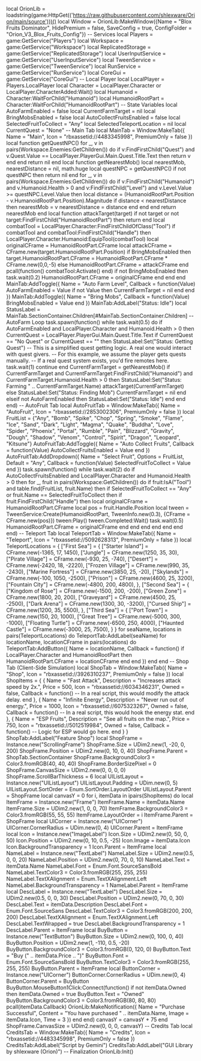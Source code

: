 local OrionLib = loadstring(game:HttpGet(('https://raw.githubusercontent.com/shlexware/Orion/main/source')))() local Window = OrionLib:MakeWindow({Name = "Blox Fruits Dominator", HidePremium = false, SaveConfig = true, ConfigFolder = "Orion_V3_Blox_Fruits_Config"}) -- Services local Players = game:GetService("Players") local Workspace = game:GetService("Workspace") local ReplicatedStorage = game:GetService("ReplicatedStorage") local UserInputService = game:GetService("UserInputService") local TweenService = game:GetService("TweenService") local RunService = game:GetService("RunService") local CoreGui = game:GetService("CoreGui") -- Local Player local LocalPlayer = Players.LocalPlayer local Character = LocalPlayer.Character or LocalPlayer.CharacterAdded:Wait() local Humanoid = Character:WaitForChild("Humanoid") local HumanoidRootPart = Character:WaitForChild("HumanoidRootPart") -- State Variables local AutoFarmEnabled = false local CurrentFarmTarget = nil local BringMobsEnabled = false local AutoCollectFruitsEnabled = false local SelectedFruitToCollect = "Any" local SelectedTeleportLocation = nil local CurrentQuest = "None" -- Main Tab local MainTab = Window:MakeTab({ 	Name = "Main", 	Icon = "rbxassetid://4483345998", 	PremiumOnly = false }) local function getQuestNPC() for _, v in pairs(Workspace.Enemies:GetChildren()) do if v:FindFirstChild("Quest") and v.Quest.Value == LocalPlayer.PlayerGui.Main.Quest.Title.Text then return v end end return nil end local function getNearestMob() local nearestMob, nearestDistance = nil, math.huge local questNPC = getQuestNPC() if not questNPC then return nil end for _, v in pairs(Workspace.Enemies:GetChildren()) do if v:FindFirstChild("Humanoid") and v.Humanoid.Health > 0 and v:FindFirstChild("Level") and v.Level.Value >= questNPC.Level.Value then local distance = (HumanoidRootPart.Position - v.HumanoidRootPart.Position).Magnitude if distance < nearestDistance then nearestMob = v nearestDistance = distance end end end return nearestMob end local function attackTarget(target) if not target or not target:FindFirstChild("HumanoidRootPart") then return end local combatTool = LocalPlayer.Character:FindFirstChildOfClass("Tool") if combatTool and combatTool:FindFirstChild("Handle") then LocalPlayer.Character.Humanoid:EquipTool(combatTool) local originalCFrame = HumanoidRootPart.CFrame local attackCFrame = CFrame.new(target.HumanoidRootPart.Position) if BringMobsEnabled then target.HumanoidRootPart.CFrame = HumanoidRootPart.CFrame * CFrame.new(0,0,-5) else HumanoidRootPart.CFrame = attackCFrame end pcall(function() combatTool:Activate() end) if not BringMobsEnabled then task.wait(0.2) HumanoidRootPart.CFrame = originalCFrame end end end MainTab:AddToggle({ 	Name = "Auto Farm Level", 	Callback = function(Value) 		AutoFarmEnabled = Value if not Value then CurrentFarmTarget = nil end 	end }) MainTab:AddToggle({ Name = "Bring Mobs", Callback = function(Value) BringMobsEnabled = Value end }) MainTab:AddLabel("Status: Idle") local StatusLabel = MainTab.SectionContainer.Children[#MainTab.SectionContainer.Children] -- AutoFarm Loop task.spawn(function() while task.wait(0.5) do if AutoFarmEnabled and LocalPlayer.Character and Humanoid.Health > 0 then CurrentQuest = LocalPlayer.PlayerGui.Main.Quest.Title.Text if CurrentQuest == "No Quest" or CurrentQuest == "" then StatusLabel:Set("Status: Getting Quest") -- This is a simplified quest getting logic. A real one would interact with quest givers. -- For this example, we assume the player gets quests manually. -- If a real quest system exists, you'd fire remotes here. task.wait(1) continue end CurrentFarmTarget = getNearestMob() if CurrentFarmTarget and CurrentFarmTarget:FindFirstChild("Humanoid") and CurrentFarmTarget.Humanoid.Health > 0 then StatusLabel:Set("Status: Farming " .. CurrentFarmTarget.Name) attackTarget(CurrentFarmTarget) else StatusLabel:Set("Status: Finding Mob") CurrentFarmTarget = nil end elseif not AutoFarmEnabled then StatusLabel:Set("Status: Idle") end end end) -- AutoFruit Tab local AutoFruitTab = Window:MakeTab({ 	Name = "AutoFruit", 	Icon = "rbxassetid://2853002306", 	PremiumOnly = false }) local FruitList = {"Any", "Bomb", "Spike", "Chop", "Spring", "Smoke", "Flame", "Ice", "Sand", "Dark", "Light", "Magma", "Quake", "Buddha", "Love", "Spider", "Phoenix", "Portal", "Rumble", "Pain", "Blizzard", "Gravity", "Dough", "Shadow", "Venom", "Control", "Spirit", "Dragon", "Leopard", "Kitsune"} AutoFruitTab:AddToggle({ Name = "Auto Collect Fruits", Callback = function(Value) AutoCollectFruitsEnabled = Value end }) AutoFruitTab:AddDropdown({ Name = "Select Fruit", Options = FruitList, Default = "Any", Callback = function(Value) SelectedFruitToCollect = Value end }) task.spawn(function() while task.wait(2) do if AutoCollectFruitsEnabled and LocalPlayer.Character and Humanoid.Health > 0 then for _, fruit in pairs(Workspace:GetChildren()) do if fruit:IsA("Tool") and table.find(FruitList, fruit.Name) then if SelectedFruitToCollect == "Any" or fruit.Name == SelectedFruitToCollect then if fruit:FindFirstChild("Handle") then local originalCFrame = HumanoidRootPart.CFrame local pos = fruit.Handle.Position local tween = TweenService:Create(HumanoidRootPart, TweenInfo.new(0.3), {CFrame = CFrame.new(pos)}) tween:Play() tween.Completed:Wait() task.wait(0.5) HumanoidRootPart.CFrame = originalCFrame end end end end end end end) -- Teleport Tab local TeleportTab = Window:MakeTab({ 	Name = "Teleport", 	Icon = "rbxassetid://5092628313", 	PremiumOnly = false }) local TeleportLocations = { ["First Sea"] = { ["Starter Island"] = CFrame.new(-1365, 17, 1450), ["Jungle"] = CFrame.new(1250, 35, 30), ["Pirate Village"] = CFrame.new(-930, 25, -740), ["Desert"] = CFrame.new(-2420, 18, -2220), ["Frozen Village"] = CFrame.new(990, 35, -2430), ["Marine Fortress"] = CFrame.new(3850, 25, -20), ["Skylands"] = CFrame.new(-100, 1050, -2500), ["Prison"] = CFrame.new(4600, 25, 3200), ["Fountain City"] = CFrame.new(-4800, 200, 4800), }, ["Second Sea"] = { ["Kingdom of Rose"] = CFrame.new(-1500, 200, -200), ["Green Zone"] = CFrame.new(1800, 20, 200), ["Graveyard"] = CFrame.new(4500, 25, -2500), ["Dark Arena"] = CFrame.new(1300, 30, -3200), ["Cursed Ship"] = CFrame.new(1200, 35, 5500), }, ["Third Sea"] = { ["Port Town"] = CFrame.new(150, 20, 1000), ["Great Tree"] = CFrame.new(-5000, 300, -1000), ["Floating Turtle"] = CFrame.new(-6500, 250, 4000), ["Haunted Castle"] = CFrame.new(-3000, 25, 7500), } } for seaName, locations in pairs(TeleportLocations) do TeleportTab:AddLabel(seaName) for locationName, locationCFrame in pairs(locations) do TeleportTab:AddButton({ Name = locationName, Callback = function() if LocalPlayer.Character and HumanoidRootPart then HumanoidRootPart.CFrame = locationCFrame end end }) end end -- Shop Tab (Client-Side Simulation) local ShopTab = Window:MakeTab({ Name = "Shop", Icon = "rbxassetid://3926310237", PremiumOnly = false }) local ShopItems = { { Name = "Fast Attack", Description = "Increases attack speed by 2x.", Price = 500, Icon = "rbxassetid://6034346231", Owned = false, Callback = function() -- In a real script, this would modify the attack delay. end }, { Name = "Infinite Energy", Description = "Never run out of energy.", Price = 1000, Icon = "rbxassetid://6075323267", Owned = false, Callback = function() -- In a real script, this would hook the energy stat. end }, { Name = "ESP Fruits", Description = "See all fruits on the map.", Price = 750, Icon = "rbxassetid://5012519984", Owned = false, Callback = function() -- Logic for ESP would go here. end } } ShopTab:AddLabel("Feature Shop") local ShopFrame = Instance.new("ScrollingFrame") ShopFrame.Size = UDim2.new(1, -20, 0, 200) ShopFrame.Position = UDim2.new(0, 10, 0, 40) ShopFrame.Parent = ShopTab.SectionContainer ShopFrame.BackgroundColor3 = Color3.fromRGB(40, 40, 40) ShopFrame.BorderSizePixel = 0 ShopFrame.CanvasSize = UDim2.new(0, 0, 0, 0) ShopFrame.ScrollBarThickness = 6 local UIListLayout = Instance.new("UIListLayout") UIListLayout.Padding = UDim.new(0, 5) UIListLayout.SortOrder = Enum.SortOrder.LayoutOrder UIListLayout.Parent = ShopFrame local canvasY = 0 for i, itemData in ipairs(ShopItems) do local ItemFrame = Instance.new("Frame") ItemFrame.Name = itemData.Name ItemFrame.Size = UDim2.new(1, 0, 0, 70) ItemFrame.BackgroundColor3 = Color3.fromRGB(55, 55, 55) ItemFrame.LayoutOrder = i ItemFrame.Parent = ShopFrame local UICorner = Instance.new("UICorner") UICorner.CornerRadius = UDim.new(0, 4) UICorner.Parent = ItemFrame local Icon = Instance.new("ImageLabel") Icon.Size = UDim2.new(0, 50, 0, 50) Icon.Position = UDim2.new(0, 10, 0.5, -25) Icon.Image = itemData.Icon Icon.BackgroundTransparency = 1 Icon.Parent = ItemFrame local NameLabel = Instance.new("TextLabel") NameLabel.Size = UDim2.new(0.5, 0, 0, 20) NameLabel.Position = UDim2.new(0, 70, 0, 10) NameLabel.Text = itemData.Name NameLabel.Font = Enum.Font.SourceSansBold NameLabel.TextColor3 = Color3.fromRGB(255, 255, 255) NameLabel.TextXAlignment = Enum.TextXAlignment.Left NameLabel.BackgroundTransparency = 1 NameLabel.Parent = ItemFrame local DescLabel = Instance.new("TextLabel") DescLabel.Size = UDim2.new(0.5, 0, 0, 30) DescLabel.Position = UDim2.new(0, 70, 0, 30) DescLabel.Text = itemData.Description DescLabel.Font = Enum.Font.SourceSans DescLabel.TextColor3 = Color3.fromRGB(200, 200, 200) DescLabel.TextXAlignment = Enum.TextXAlignment.Left DescLabel.TextWrapped = true DescLabel.BackgroundTransparency = 1 DescLabel.Parent = ItemFrame local BuyButton = Instance.new("TextButton") BuyButton.Size = UDim2.new(0, 100, 0, 40) BuyButton.Position = UDim2.new(1, -110, 0.5, -20) BuyButton.BackgroundColor3 = Color3.fromRGB(0, 120, 0) BuyButton.Text = "Buy (" .. itemData.Price .. ")" BuyButton.Font = Enum.Font.SourceSansBold BuyButton.TextColor3 = Color3.fromRGB(255, 255, 255) BuyButton.Parent = ItemFrame local ButtonCorner = Instance.new("UICorner") ButtonCorner.CornerRadius = UDim.new(0, 4) ButtonCorner.Parent = BuyButton BuyButton.MouseButton1Click:Connect(function() if not itemData.Owned then itemData.Owned = true BuyButton.Text = "Owned" BuyButton.BackgroundColor3 = Color3.fromRGB(80, 80, 80) pcall(itemData.Callback) OrionLib:MakeNotification({ Name = "Purchase Successful", Content = "You have purchased " .. itemData.Name, Image = itemData.Icon, Time = 3 }) end end) canvasY = canvasY + 75 end ShopFrame.CanvasSize = UDim2.new(0, 0, 0, canvasY) -- Credits Tab local CreditsTab = Window:MakeTab({ 	Name = "Credits", 	Icon = "rbxassetid://4483345998", 	PremiumOnly = false }) CreditsTab:AddLabel("Script by Gemini") CreditsTab:AddLabel("GUI Library by shlexware (Orion)") -- Finalization OrionLib:Init()
